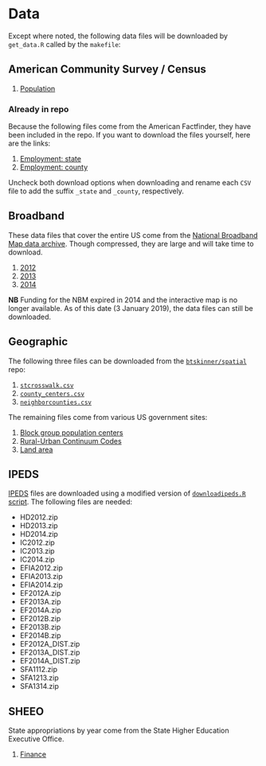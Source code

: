 # Data

Except where noted, the following data files will be downloaded by
`get_data.R` called by the `makefile`:

## American Community Survey / Census

1. [Population](https://www2.census.gov/programs-surveys/popest/datasets/2010-2015/counties/totals/co-est2015-alldata.csv)  

### Already in repo

Because the following files come from the American Factfinder, they
have been included in the repo. If you want to download the files
yourself, here are the links:  

1. [Employment: state](https://factfinder.census.gov/bkmk/table/1.0/en/ACS/14_5YR/S2301/0100000US.04000)  
2. [Employment: county](https://factfinder.census.gov/bkmk/table/1.0/en/ACS/14_5YR/S2301/0100000US.05000.003)

Uncheck both download options when downloading and rename each `CSV`
file to add the suffix `_state` and `_county`, respectively.

## Broadband

These data files that cover the entire US come from the [National Broadband Map data
archive](https://www2.ntia.doc.gov/broadband-data). Though compressed,
they are large and will take time to download.

1. [2012](https://www2.ntia.doc.gov/files/broadband-data/All-NBM-CSV-June-2012.zip)  
2. [2013](https://www2.ntia.doc.gov/files/broadband-data/All-NBM-CSV-June-2013.zip)  
3. [2014](https://www2.ntia.doc.gov/files/broadband-data/All-NBM-CSV-June-2014.zip)  

**NB** Funding for the NBM expired in 2014 and the interactive map is
no longer available. As of this date (3 January 2019), the data files
can still be downloaded.

## Geographic

The following three files can be downloaded from the
[`btskinner/spatial`](https://github.com/btskinner/spatial) repo:  

1. [`stcrosswalk.csv`](https://raw.githubusercontent.com/btskinner/spatial/master/data/stcrosswalk.csv)  
2. [`county_centers.csv`](https://raw.githubusercontent.com/btskinner/spatial/master/data/county_centers.csv)  
3. [`neighborcounties.csv`](https://raw.githubusercontent.com/btskinner/spatial/master/data/neighborcounties.csv)  

The remaining files come from various US government sites:  

1. [Block group population centers](http://www2.census.gov/geo/docs/reference/cenpop2010/blkgrp/CenPop2010_Mean_BG.txt)  
2. [Rural-Urban Continuum Codes](https://www.ers.usda.gov/webdocs/DataFiles/53251/ruralurbancodes2013.xls)  
3. [Land area](http://www2.census.gov/prod2/statcomp/usac/excel/LND01.xls)  

## IPEDS

[IPEDS](https://nces.ed.gov/ipeds/) files are downloaded using a
modified version of [`downloadipeds.R`
script](https://github.com/btskinner/downloadipeds). The following
files are needed:  

* HD2012.zip
* HD2013.zip
* HD2014.zip
* IC2012.zip
* IC2013.zip
* IC2014.zip
* EFIA2012.zip
* EFIA2013.zip
* EFIA2014.zip
* EF2012A.zip
* EF2013A.zip
* EF2014A.zip
* EF2012B.zip
* EF2013B.zip
* EF2014B.zip
* EF2012A\_DIST.zip
* EF2013A\_DIST.zip
* EF2014A\_DIST.zip
* SFA1112.zip
* SFA1213.zip
* SFA1314.zip

## SHEEO

State appropriations by year come from the State Higher Education
Executive Office.

1. [Finance](www.sheeo.org/sites/default/files/State_by_State_Wave_Charts_FY15_0.xlsx)  
